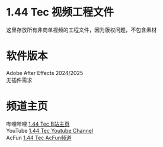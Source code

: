 # 1.44 Tec 视频工程文件  
这里存放所有非商单视频的工程文件，因为版权问题，不包含素材  
# 软件版本  
Adobe After Effects 2024/2025  
无插件需求  
# 频道主页  
哔哩哔哩 [1.44 Tec B站主页](https://space.bilibili.com/524686767/)  
YouTube [1.44 Tec Youtube Channel](https://www.youtube.com/@Channel-ky1uq)  
AcFun [1.44 Tec AcFun频道](https://www.acfun.cn/u/61692785)  